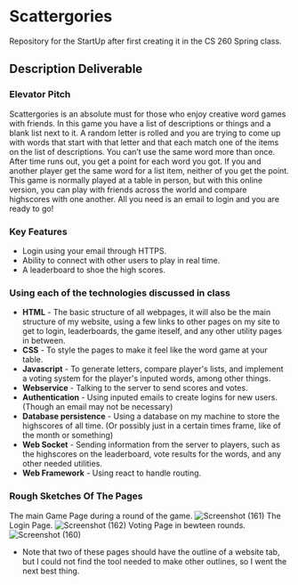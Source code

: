 # Scattergories
Repository for the StartUp after first creating it in the CS 260 Spring class.
## Description Deliverable
### Elevator Pitch
Scattergories is an absolute must for those who enjoy creative word games with friends. In this game you have a list of descriptions or things and a blank list next to it. A random letter is rolled and you are trying to come up with words that start with that letter and that each match one of the items on the list of descriptions. You can’t use the same word more than once. After time runs out, you get a point for each word you got. If you and another player get the same word for a list item, neither of you get the point. This game is normally played at a table in person, but with this online version, you can play with friends across the world and compare highscores with one another. All you need is an email to login and you are ready to go!
### Key Features
- Login using your email through HTTPS.
- Ability to connect with other users to play in real time.
- A leaderboard to shoe the high scores.
### Using each of the technologies discussed in class
- **HTML** - The basic structure of all webpages, it will also be the main structure of my website, using a few links to other pages on my site to get to login, leaderboards, the game iteself, and any other utility pages in between.
- **CSS** - To style the pages to make it feel like the word game at your table.
- **Javascript** - To generate letters, compare player's lists, and implement a voting system for the player's inputed words, among other things.
- **Webservice** - Talking to the server to send scores and votes.
- **Authentication** - Using inputed emails to create logins for new users. (Though an email may not be necessary)
- **Database persistence** - Using a database on my machine to store the highscores of all time. (Or possibly just in a certain times frame, like of the month or something)
- **Web Socket** - Sending information from the server to players, such as the highscores on the leaderboard, vote results for the words, and any other needed utilities.
- **Web Framework** - Using react to handle routing.
### Rough Sketches Of The Pages
The main Game Page during a round of the game.
![Screenshot (161)](https://github.com/driggstyler/StartUp/assets/99686819/e5bf70c0-d10f-46da-8187-dd06d9bb9640)
The Login Page.
![Screenshot (162)](https://github.com/driggstyler/StartUp/assets/99686819/3ccf10d3-8af6-4b6f-b0b4-fa0f99e79598)
Voting Page in bewteen rounds.
![Screenshot (160)](https://github.com/driggstyler/StartUp/assets/99686819/23d043a8-a14a-4f37-86fe-2ffd98cc1b1f)
* Note that two of these pages should have the outline of a website tab, but I could not find the tool needed to make other outlines, so I went the next best thing.
